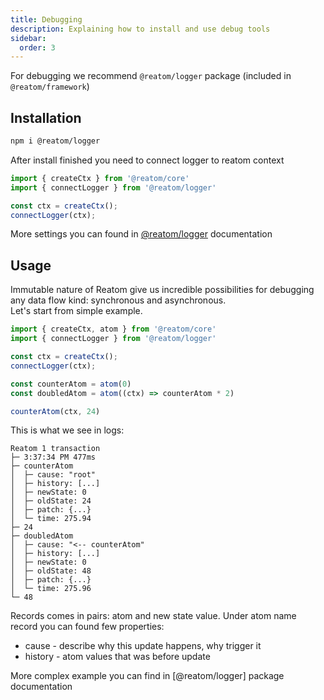 ```yaml
---
title: Debugging
description: Explaining how to install and use debug tools
sidebar:
  order: 3
---
```


For debugging we recommend `@reatom/logger` package (included in `@reatom/framework`)

## Installation

```sh
npm i @reatom/logger
```

After install finished you need to connect logger to reatom context

```ts
import { createCtx } from '@reatom/core'
import { connectLogger } from '@reatom/logger'

const ctx = createCtx();
connectLogger(ctx);
```
More settings you can found in [@reatom/logger](@reatom/logger) documentation

## Usage

Immutable nature of Reatom give us incredible possibilities for debugging any data flow kind: synchronous and asynchronous.  
Let's start from simple example.
```ts
import { createCtx, atom } from '@reatom/core'
import { connectLogger } from '@reatom/logger'

const ctx = createCtx();
connectLogger(ctx);

const counterAtom = atom(0)
const doubledAtom = atom((ctx) => counterAtom * 2)

counterAtom(ctx, 24)
```
This is what we see in logs:
```
Reatom 1 transaction
├─ 3:37:34 PM 477ms
├─ counterAtom
│  ├─ cause: "root"
│  ├─ history: [...]
│  ├─ newState: 0
│  ├─ oldState: 24
│  ├─ patch: {...}
│  └─ time: 275.94
├─ 24
├─ doubledAtom
│  ├─ cause: "<-- counterAtom"
│  ├─ history: [...]
│  ├─ newState: 0
│  ├─ oldState: 48
│  ├─ patch: {...}
│  └─ time: 275.96
└─ 48
 ```
 Records comes in pairs: atom and new state value.
 Under atom name record you can found few properties:
 - cause - describe why this update happens, why trigger it
 - history - atom values that was before update

More complex example you can find in [@reatom/logger] package documentation
